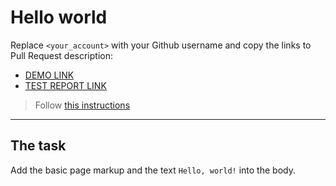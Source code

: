# Hello world
Replace `<your_account>` with your Github username and copy the links to Pull Request description:
- [DEMO LINK](https://RomanVolchovskiy.github.io/layout_hello-world/)
- [TEST REPORT LINK](https://RomanVolchovskiy.github.io/layout_hello-world/report/html_report/)

> Follow [this instructions](https://mate-academy.github.io/layout_task-guideline/#how-to-solve-the-layout-tasks-on-github)
___

## The task
Add the basic page markup and the text `Hello, world!` into the body.
